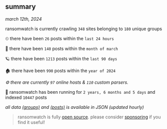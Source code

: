 
## summary
_march 12th, 2024_

ransomwatch is currently crawling `348` sites belonging to `180` unique groups

⏲ there have been `26` posts within the `last 24 hours`

🦈 there have been `140` posts within the `month of march`

🪐 there have been `1213` posts within the `last 90 days`

🏚 there have been `990` posts within the `year of 2024`

_⚙️ there are currently `97` online hosts & `110` custom parsers._

🦕 ransomwatch has been running for `2 years, 6 months and 5 days` and indexed `10447` posts

_all data  [(groups)](http://ransomwhat.telemetry.ltd/groups) and [(posts)](http://ransomwhat.telemetry.ltd/posts) is available in JSON (updated hourly)_

> ransomwatch is fully [open source](https://github.com/joshhighet/ransomwatch#ransomwatch--). please consider [sponsoring](https://github.com/sponsors/joshhighet) if you find it useful!
